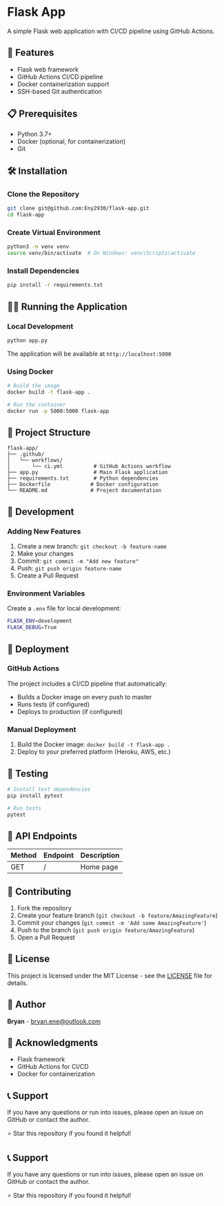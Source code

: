 # Flask App

A simple Flask web application with CI/CD pipeline using GitHub Actions.

## 🚀 Features

- Flask web framework
- GitHub Actions CI/CD pipeline
- Docker containerization support
- SSH-based Git authentication

## 📋 Prerequisites

- Python 3.7+
- Docker (optional, for containerization)
- Git

## 🛠️ Installation

### Clone the Repository
```bash
git clone git@github.com:Eny2930/flask-app.git
cd flask-app
```

### Create Virtual Environment
```bash
python3 -m venv venv
source venv/bin/activate  # On Windows: venv\Scripts\activate
```

### Install Dependencies
```bash
pip install -r requirements.txt
```

## 🏃‍♂️ Running the Application

### Local Development
```bash
python app.py
```

The application will be available at `http://localhost:5000`

### Using Docker
```bash
# Build the image
docker build -t flask-app .

# Run the container
docker run -p 5000:5000 flask-app
```

## 📁 Project Structure

```
flask-app/
├── .github/
│   └── workflows/
│       └── ci.yml          # GitHub Actions workflow
├── app.py                  # Main Flask application
├── requirements.txt        # Python dependencies
├── Dockerfile             # Docker configuration
└── README.md              # Project documentation
```

## 🔧 Development

### Adding New Features
1. Create a new branch: `git checkout -b feature-name`
2. Make your changes
3. Commit: `git commit -m "Add new feature"`
4. Push: `git push origin feature-name`
5. Create a Pull Request

### Environment Variables
Create a `.env` file for local development:
```bash
FLASK_ENV=development
FLASK_DEBUG=True
```

## 🚀 Deployment

### GitHub Actions
The project includes a CI/CD pipeline that automatically:
- Builds a Docker image on every push to master
- Runs tests (if configured)
- Deploys to production (if configured)

### Manual Deployment
1. Build the Docker image: `docker build -t flask-app .`
2. Deploy to your preferred platform (Heroku, AWS, etc.)

## 🧪 Testing

```bash
# Install test dependencies
pip install pytest

# Run tests
pytest
```

## 📝 API Endpoints

| Method | Endpoint | Description |
|--------|----------|-------------|
| GET    | /        | Home page   |

## 🤝 Contributing

1. Fork the repository
2. Create your feature branch (`git checkout -b feature/AmazingFeature`)
3. Commit your changes (`git commit -m 'Add some AmazingFeature'`)
4. Push to the branch (`git push origin feature/AmazingFeature`)
5. Open a Pull Request

## 📄 License

This project is licensed under the MIT License - see the [LICENSE](LICENSE) file for details.

## 👤 Author

**Bryan** - [bryan.ene@outlook.com](mailto:bryan.ene@outlook.com)

## 🙏 Acknowledgments

- Flask framework
- GitHub Actions for CI/CD
- Docker for containerization

## 📞 Support

If you have any questions or run into issues, please open an issue on GitHub or contact the author.

⭐ Star this repository if you found it helpful!

## 📞 Support

If you have any questions or run into issues, please open an issue on GitHub or contact the author.

⭐ Star this repository if you found it helpful!
